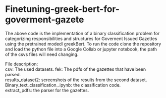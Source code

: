 # Finetuning-greek-bert-for-goverment-gazete
The above code is the implementation of a binary classification problem for categorizing responsibilities and structures for Governent Issued Gazettes using the pretrained modedl greekBert. To run the code clone the repository and load the python file  into a Google Collab or jupyter notebook, the path of the csvs files will need changing.

File description:<br />
csv: The used datasets. 
fek: The pdfs of the gazettes that have been parsed. <br />
results_dataset2: screenshots of the results from the second dataset. <br />
Binary_text_classification_.ipynb: the classification code. <br />
extract_pdfs: the parser for the gazettes. <br />
